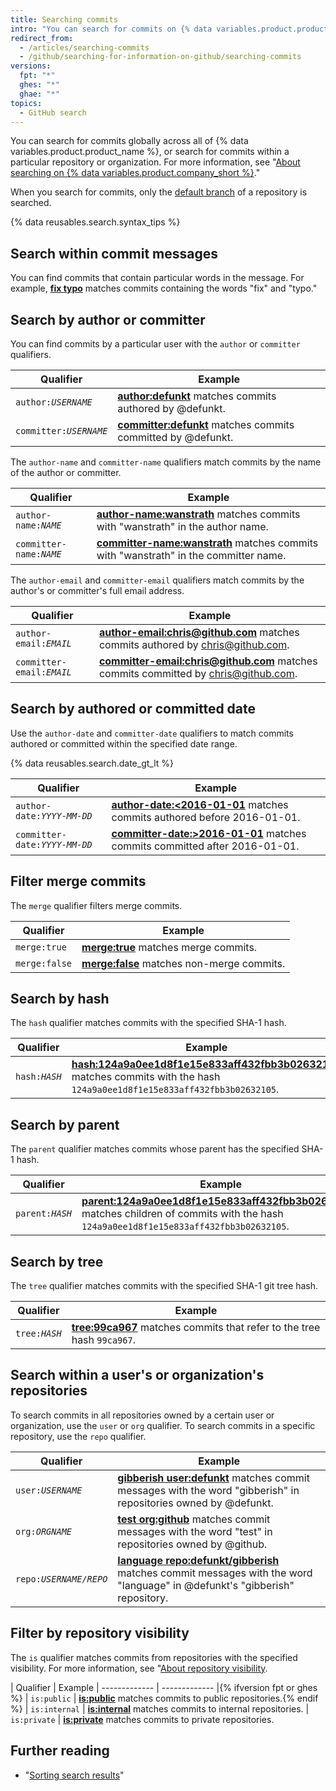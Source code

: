 ```yaml
---
title: Searching commits
intro: "You can search for commits on {% data variables.product.product_name %} and narrow the results using these commit search qualifiers in any combination."
redirect_from:
  - /articles/searching-commits
  - /github/searching-for-information-on-github/searching-commits
versions:
  fpt: "*"
  ghes: "*"
  ghae: "*"
topics:
  - GitHub search
---
```


You can search for commits globally across all of {% data variables.product.product_name %}, or search for commits within a particular repository or organization. For more information, see "[About searching on {% data variables.product.company_short %}](/articles/about-searching-on-github)."

When you search for commits, only the [default branch](/articles/about-branches) of a repository is searched.

{% data reusables.search.syntax_tips %}

## Search within commit messages

You can find commits that contain particular words in the message. For example, [**fix typo**](https://github.com/search?q=fix+typo&type=Commits) matches commits containing the words "fix" and "typo."

## Search by author or committer

You can find commits by a particular user with the `author` or `committer` qualifiers.

| Qualifier                                | Example                                                                                                                      |
| ---------------------------------------- | ---------------------------------------------------------------------------------------------------------------------------- |
| <code>author:<em>USERNAME</em></code>    | [**author:defunkt**](https://github.com/search?q=author%3Adefunkt&type=Commits) matches commits authored by @defunkt.        |
| <code>committer:<em>USERNAME</em></code> | [**committer:defunkt**](https://github.com/search?q=committer%3Adefunkt&type=Commits) matches commits committed by @defunkt. |

The `author-name` and `committer-name` qualifiers match commits by the name of the author or committer.

| Qualifier                                 | Example                                                                                                                                                     |
| ----------------------------------------- | ----------------------------------------------------------------------------------------------------------------------------------------------------------- |
| <code>author-name:<em>NAME</em></code>    | [**author-name:wanstrath**](https://github.com/search?q=author-name%3Awanstrath&type=Commits) matches commits with "wanstrath" in the author name.          |
| <code>committer-name:<em>NAME</em></code> | [**committer-name:wanstrath**](https://github.com/search?q=committer-name%3Awanstrath&type=Commits) matches commits with "wanstrath" in the committer name. |

The `author-email` and `committer-email` qualifiers match commits by the author's or committer's full email address.

| Qualifier                                   | Example                                                                                                                                                              |
| ------------------------------------------- | -------------------------------------------------------------------------------------------------------------------------------------------------------------------- |
| <code>author-email:<em>EMAIL</em></code>    | [**author-email:chris@github.com**](https://github.com/search?q=author-email%3Achris%40github.com&type=Commits) matches commits authored by chris@github.com.        |
| <code>committer-email:<em>EMAIL</em></code> | [**committer-email:chris@github.com**](https://github.com/search?q=committer-email%3Achris%40github.com&type=Commits) matches commits committed by chris@github.com. |

## Search by authored or committed date

Use the `author-date` and `committer-date` qualifiers to match commits authored or committed within the specified date range.

{% data reusables.search.date_gt_lt %}

| Qualifier                                       | Example                                                                                                                                                |
| ----------------------------------------------- | ------------------------------------------------------------------------------------------------------------------------------------------------------ |
| <code>author-date:<em>YYYY-MM-DD</em></code>    | [**author-date:&lt;2016-01-01**](https://github.com/search?q=author-date%3A<2016-01-01&type=Commits) matches commits authored before 2016-01-01.       |
| <code>committer-date:<em>YYYY-MM-DD</em></code> | [**committer-date:&gt;2016-01-01**](https://github.com/search?q=committer-date%3A>2016-01-01&type=Commits) matches commits committed after 2016-01-01. |

## Filter merge commits

The `merge` qualifier filters merge commits.

| Qualifier     | Example                                                                                              |
| ------------- | ---------------------------------------------------------------------------------------------------- |
| `merge:true`  | [**merge:true**](https://github.com/search?q=merge%3Atrue&type=Commits) matches merge commits.       |
| `merge:false` | [**merge:false**](https://github.com/search?q=merge%3Afalse&type=Commits) matches non-merge commits. |

## Search by hash

The `hash` qualifier matches commits with the specified SHA-1 hash.

| Qualifier                       | Example                                                                                                                                                                                                                                  |
| ------------------------------- | ---------------------------------------------------------------------------------------------------------------------------------------------------------------------------------------------------------------------------------------- |
| <code>hash:<em>HASH</em></code> | [**hash:124a9a0ee1d8f1e15e833aff432fbb3b02632105**](https://github.com/github/gitignore/search?q=hash%3A124a9a0ee1d8f1e15e833aff432fbb3b02632105&type=Commits) matches commits with the hash `124a9a0ee1d8f1e15e833aff432fbb3b02632105`. |

## Search by parent

The `parent` qualifier matches commits whose parent has the specified SHA-1 hash.

| Qualifier                         | Example                                                                                                                                                                                                                                                                 |
| --------------------------------- | ----------------------------------------------------------------------------------------------------------------------------------------------------------------------------------------------------------------------------------------------------------------------- |
| <code>parent:<em>HASH</em></code> | [**parent:124a9a0ee1d8f1e15e833aff432fbb3b02632105**](https://github.com/github/gitignore/search?q=parent%3A124a9a0ee1d8f1e15e833aff432fbb3b02632105&type=Commits&utf8=%E2%9C%93) matches children of commits with the hash `124a9a0ee1d8f1e15e833aff432fbb3b02632105`. |

## Search by tree

The `tree` qualifier matches commits with the specified SHA-1 git tree hash.

| Qualifier                       | Example                                                                                                                                             |
| ------------------------------- | --------------------------------------------------------------------------------------------------------------------------------------------------- |
| <code>tree:<em>HASH</em></code> | [**tree:99ca967**](https://github.com/github/gitignore/search?q=tree%3A99ca967&type=Commits) matches commits that refer to the tree hash `99ca967`. |

## Search within a user's or organization's repositories

To search commits in all repositories owned by a certain user or organization, use the `user` or `org` qualifier. To search commits in a specific repository, use the `repo` qualifier.

| Qualifier                                | Example                                                                                                                                                                                                                   |
| ---------------------------------------- | ------------------------------------------------------------------------------------------------------------------------------------------------------------------------------------------------------------------------- |
| <code>user:<em>USERNAME</em></code>      | [**gibberish user:defunkt**](https://github.com/search?q=gibberish+user%3Adefunkt&type=Commits&utf8=%E2%9C%93) matches commit messages with the word "gibberish" in repositories owned by @defunkt.                       |
| <code>org:<em>ORGNAME</em></code>        | [**test org:github**](https://github.com/search?utf8=%E2%9C%93&q=test+org%3Agithub&type=Commits) matches commit messages with the word "test" in repositories owned by @github.                                           |
| <code>repo:<em>USERNAME/REPO</em></code> | [**language repo:defunkt/gibberish**](https://github.com/search?utf8=%E2%9C%93&q=language+repo%3Adefunkt%2Fgibberish&type=Commits) matches commit messages with the word "language" in @defunkt's "gibberish" repository. |

## Filter by repository visibility

The `is` qualifier matches commits from repositories with the specified visibility. For more information, see "[About repository visibility](/github/creating-cloning-and-archiving-repositories/about-repository-visibility).

| Qualifier | Example
| ------------- | ------------- |{% ifversion fpt or ghes %}
| `is:public` | [**is:public**](https://github.com/search?q=is%3Apublic&type=Commits) matches commits to public repositories.{% endif %}
| `is:internal` | [**is:internal**](https://github.com/search?q=is%3Ainternal&type=Commits) matches commits to internal repositories.
| `is:private` | [**is:private**](https://github.com/search?q=is%3Aprivate&type=Commits) matches commits to private repositories.

## Further reading

- "[Sorting search results](/articles/sorting-search-results/)"
